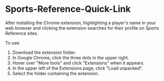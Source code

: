 # Sports-Reference-Quick-Link
After installing the Chrome extension, highlighting a player's name in your web browser and clicking the extension searches for their profile on Sports Reference sites.

To use:

1. Download the extension folder.
2. In Google Chrome, click the three dots in the upper right.
3. Hover over "More tools" and click "Extensions" when it appears.
4. In the upper left of the Extensions page, click "Load unpacked".
5. Select the folder containing the extension.
